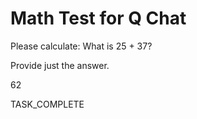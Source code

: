 # Math Test for Q Chat

Please calculate: What is 25 + 37?

Provide just the answer.

62

TASK_COMPLETE